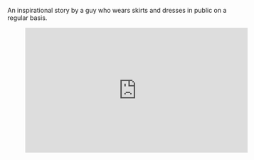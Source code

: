 An inspirational story by a guy who wears skirts and dresses in public on a regular basis.

<figure><div class="wp-block-embed__wrapper"><iframe loading="lazy" title="Men should wear dresses, actually..." width="500" height="281" src="https://www.youtube.com/embed/dEifY62LUvo?feature=oembed" frameborder="0" allow="accelerometer; autoplay; clipboard-write; encrypted-media; gyroscope; picture-in-picture; web-share" referrerpolicy="strict-origin-when-cross-origin" allowfullscreen=""></iframe></div></figure>